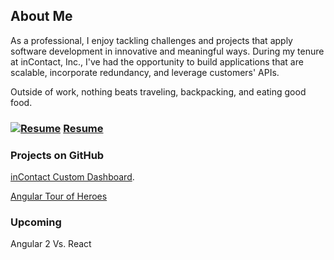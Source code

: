 ## About Me
As a professional, I enjoy tackling challenges and projects that apply software development in innovative and meaningful ways. During my tenure at inContact, Inc., I've had the opportunity to build applications that are scalable, incorporate redundancy, and leverage customers' APIs.

Outside of work, nothing beats traveling, backpacking, and eating good food.

### [![Resume](https://agarciamog.github.io/resume.png)](Resume.html) [Resume](Resume.md)

### Projects on GitHub
[inContact Custom Dashboard](inContact-Custom-Dashboard.md).

[Angular Tour of Heroes](Angular-Tour-of-Heroes.md)

### Upcoming
Angular 2 Vs. React
